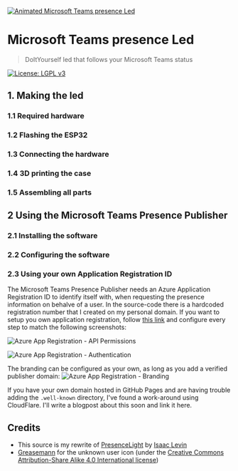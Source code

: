 [![Animated Microsoft Teams presence Led](https://github.com/xs4free/MicrosoftTeamsPresenceLed/blob/master/img/animated-microsoft-teams-presence-led.gif)](https://github.com/xs4free/MicrosoftTeamsPresenceLed)

# Microsoft Teams presence Led
> DoItYourself led that follows your Microsoft Teams status

[![License: LGPL v3](https://img.shields.io/badge/License-LGPL%20v3-blue.svg)](https://www.gnu.org/licenses/lgpl-3.0)

## 1. Making the led
### 1.1 Required hardware
### 1.2 Flashing the ESP32
### 1.3 Connecting the hardware
### 1.4 3D printing the case
### 1.5 Assembling all parts

## 2 Using the Microsoft Teams Presence Publisher
### 2.1 Installing the software
### 2.2 Configuring the software
### 2.3 Using your own Application Registration ID
The Microsoft Teams Presence Publisher needs an Azure Application Registration ID to identify itself with, when requesting the presence information on behalve of a user. In the source-code there is a hardcoded registration number that I created on my personal domain. If you want to setup you own application registration, follow [this link](https://go.microsoft.com/fwlink/?linkid=2083908) and configure every step to match the following screenshots:

![Azure App Registration - API Permissions](https://github.com/xs4free/MicrosoftTeamsPresenceLed/blob/master/img/AppRegistration-API-Permissions.png)

![Azure App Registration - Authentication](https://github.com/xs4free/MicrosoftTeamsPresenceLed/blob/master/img/AppRegistration-Authentication.png)

The branding can be configured as your own, as long as you add a verified publisher domain:
![Azure App Registration - Branding](https://github.com/xs4free/MicrosoftTeamsPresenceLed/blob/master/img/AppRegistration-Branding.png)

If you have your own domain hosted in GitHub Pages and are having trouble adding the `.well-known` directory, I've found a work-around using CloudFlare. I'll write a blogpost about this soon and link it here.

## Credits
- This source is my rewrite of [PresenceLight](https://github.com/isaacrlevin/PresenceLight) by [Isaac Levin](https://github.com/isaacrlevin)
- [Greasemann](https://commons.wikimedia.org/wiki/File:Portrait_Placeholder.png) for the unknown user icon (under the [Creative Commons Attribution-Share Alike 4.0 International license](https://creativecommons.org/licenses/by-sa/4.0/deed.en))
